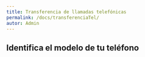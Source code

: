 ```yaml
---
title: Transferencia de llamadas telefónicas
permalink: /docs/transferenciaTel/
autor: Admin
---
```


## Identifica el modelo de tu teléfono